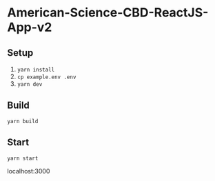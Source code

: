 # American-Science-CBD-ReactJS-App-v2

## Setup

1.  `yarn install`
2.  `cp example.env .env`
3.  `yarn dev`

## Build

`yarn build`

## Start

`yarn start`

localhost:3000
